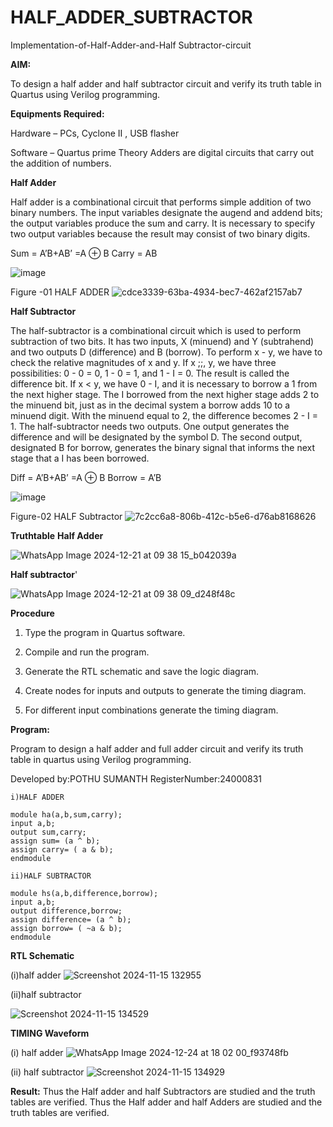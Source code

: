 # HALF_ADDER_SUBTRACTOR

Implementation-of-Half-Adder-and-Half Subtractor-circuit

**AIM:**

To design a half adder and half subtractor circuit and verify its truth table in Quartus using Verilog programming.

**Equipments Required:**

Hardware – PCs, Cyclone II , USB flasher 

Software – Quartus prime Theory Adders are digital circuits that carry out the addition of numbers.

**Half Adder**

Half adder is a combinational circuit that performs simple addition of two binary numbers. The input variables designate the augend and addend bits; the output variables produce the sum and carry. It is necessary to specify two output variables because the result may consist of two binary digits.

Sum = A’B+AB’ =A ⊕ B Carry = AB

![image](https://github.com/naavaneetha/HALF_ADDER_SUBTRACTOR/assets/154305477/bd4a0b2c-cdbc-4184-ab08-81578f121e1f)

Figure -01 HALF ADDER
![cdce3339-63ba-4934-bec7-462af2157ab7](https://github.com/user-attachments/assets/9935db08-3a0d-4847-8010-78e6e2d20232)

**Half Subtractor**

The half-subtractor is a combinational circuit which is used to perform subtraction of two bits. It has two inputs, X (minuend) and Y (subtrahend) and two outputs D (difference) and B (borrow). To perform x - y, we have to check the relative magnitudes of x and y. If x ;;, y, we have three possibilities: 0 - 0 = 0, 1 - 0 = 1, and 1 - I = 0. The result is called the difference bit. If x < y, we have 0 - I, and it is necessary to borrow a 1 from the next higher stage. The I borrowed from the next higher stage adds 2 to the minuend bit, just as in the decimal system a borrow adds 10 to a minuend digit. With the minuend equal to 2, the difference becomes 2 - I = 1. The half-subtractor needs two outputs. One output generates the difference and will be designated by the symbol D. The second output, designated B for borrow, generates the binary signal that informs the next stage that a I has been borrowed. 

Diff = A’B+AB’ =A ⊕ B
Borrow = A’B

 ![image](https://github.com/naavaneetha/HALF_ADDER_SUBTRACTOR/assets/154305477/d76b099c-513f-4e7c-843a-e2fd028a531a)

Figure-02 HALF Subtractor
![7c2cc6a8-806b-412c-b5e6-d76ab8168626](https://github.com/user-attachments/assets/9c67ef90-d31d-4214-9566-fa7e1be97fd6)

**Truthtable**
**Half Adder**

![WhatsApp Image 2024-12-21 at 09 38 15_b042039a](https://github.com/user-attachments/assets/a1613588-2ebf-4011-b2c9-3b415cb83e11)


**Half subtractor**'

![WhatsApp Image 2024-12-21 at 09 38 09_d248f48c](https://github.com/user-attachments/assets/9d0ed355-d058-47e7-8195-bbb8133ac82e)


**Procedure**

1.	Type the program in Quartus software.

2.	Compile and run the program.

3.	Generate the RTL schematic and save the logic diagram.

4.	Create nodes for inputs and outputs to generate the timing diagram.

5.	For different input combinations generate the timing diagram.


**Program:**

 Program to design a half adder and full adder circuit and verify its truth table in quartus using Verilog programming.

Developed by:POTHU SUMANTH
RegisterNumber:24000831

    i)HALF ADDER
    
    module ha(a,b,sum,carry);
    input a,b;
    output sum,carry;
    assign sum= (a ^ b);
    assign carry= ( a & b);
    endmodule

    ii)HALF SUBTRACTOR
    
    module hs(a,b,difference,borrow);
    input a,b;
    output difference,borrow;
    assign difference= (a ^ b);
    assign borrow= ( ~a & b);
    endmodule


**RTL Schematic**

(i)half adder
![Screenshot 2024-11-15 132955](https://github.com/user-attachments/assets/c6cb2726-3c51-42fc-a148-8b92b798cf72)

(ii)half subtractor


![Screenshot 2024-11-15 134529](https://github.com/user-attachments/assets/7c789e4e-1bc7-4f12-a81c-8430105152a2)



**TIMING Waveform**


 (i) half adder
![WhatsApp Image 2024-12-24 at 18 02 00_f93748fb](https://github.com/user-attachments/assets/6eb6e657-5765-41d4-b50a-c24ddaa1541c)

 (ii) half subtractor
![Screenshot 2024-11-15 134929](https://github.com/user-attachments/assets/fc24f9da-1c4a-41b7-9efe-b765f02f5dee)




**Result:**
Thus the Half adder and half Subtractors are studied and the truth tables are verified.
Thus the Half adder and half Adders are studied and the truth tables are verified.

